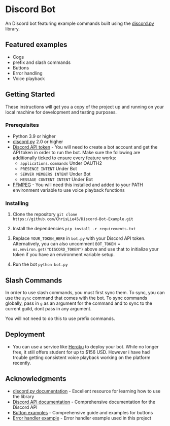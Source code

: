 
# Discord Bot

An Discord bot featuring example commands built using the [discord.py](https://github.com/Rapptz/discord.py) library.

## Featured examples

- Cogs
- prefix and slash commands
- Buttons
- Error handling
- Voice playback

## Getting Started

These instructions will get you a copy of the project up and running on your local machine for development and testing purposes.

### Prerequisites

- Python 3.9 or higher
- [discord.py](https://github.com/Rapptz/discord.py) 2.0 or higher
- [Discord API token](https://discord.com/developers/docs/intro) - You will need to create a bot account and get the API token in order to run the bot. Make sure the following are additionally ticked to ensure every feature works:
    - `applications.commands` Under OAUTH2
    - `PRESENCE INTENT` Under Bot
    - `SERVER MEMBERS INTENT` Under Bot
    - `MESSAGE CONTENT INTENT` Under Bot
- [FFMPEG](https://ffmpeg.org/) - You will need this installed and added to your PATH environment variable to use voice playback functions

### Installing

1. Clone the repository
`git clone https://github.com/ChrisLie45/Discord-Bot-Example.git`

2. Install the dependencies
`pip install -r requirements.txt`

3. Replace `YOUR_TOKEN_HERE` in `bot.py` with your Discord API token. Alternatively, you can also uncomment `BOT_TOKEN = os.environ.get("DISCORD_TOKEN")` above and use that to initialize your token if you have an environment variable setup. 

4. Run the bot
`python bot.py`

## Slash Commands

In order to use slash commands, you must first sync them. To sync, you can use the `sync` command that comes with the bot. To sync commands globally, pass in `g` as an argument for the command and to sync to the current guild, dont pass in any argument.

You will not need to do this to use prefix commands.

## Deployment

- You can use a service like [Heroku](https://www.heroku.com/) to deploy your bot. While no longer free, it still offers student for up to $156 USD. However i have had trouble getting consistent voice playback working on the platform recently.

## Acknowledgments

- [discord.py documentation](https://discordpy.readthedocs.io/en/latest/index.html) - Excellent resource for learning how to use the library
- [Discord API documentation](https://discord.com/developers/docs/intro) - Comprehensive documentation for the Discord API
- [Button examples](https://gist.github.com/lykn/bac99b06d45ff8eed34c2220d86b6bf4) - Comprehensive guide and examples for buttons
- [Error handler example](https://gist.github.com/EvieePy/7822af90858ef65012ea500bcecf1612) - Error handler example used in this project